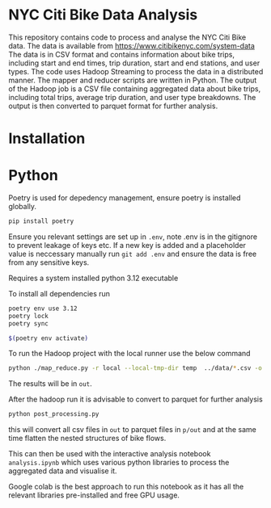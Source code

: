 NYC Citi Bike Data Analysis
======================
This repository contains code to process and analyse the NYC Citi Bike data. The data is available from https://www.citibikenyc.com/system-data
The data is in CSV format and contains information about bike trips, including start and end times, trip duration, start and end stations, and user types.
The code uses Hadoop Streaming to process the data in a distributed manner. The mapper and reducer scripts are written in Python.
The output of the Hadoop job is a CSV file containing aggregated data about bike trips, including total trips, average trip duration, and user type breakdowns.
The output is then converted to parquet format for further analysis.

Installation
============

# Python

Poetry is used for depedency management, ensure poetry is installed globally.

```sh
pip install poetry
```

Ensure you relevant settings are set up in `.env`, note .env is in the gitignore to prevent leakage of keys etc. If a new key is added and a placeholder value is neccessary manually run `git add .env` and ensure the data is free from any sensitive keys.

Requires a system installed python 3.12 executable

To install all dependencies run

```sh
poetry env use 3.12
poetry lock
poetry sync
```

```sh
$(poetry env activate)
```

To run the Hadoop project with the local runner use the below command
```sh
python ./map_reduce.py -r local --local-tmp-dir temp  ../data/*.csv -o out
```

The results will be in `out`. 

After the hadoop run it is advisable to convert to parquet for further analysis

```sh
python post_processing.py
```

this will convert all csv files in `out` to parquet files in `p/out` and at the same time flatten the nested structures of bike flows. 

This can then be used with the interactive analysis notebook `analysis.ipynb` which uses various python libraries to process the aggregated data and visualise it. 

Google colab is the best approach to run this notebook as it has all the relevant libraries pre-installed and free GPU usage.